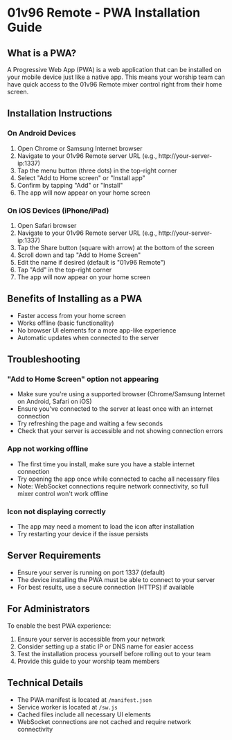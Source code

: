 # 01v96 Remote - PWA Installation Guide

## What is a PWA?

A Progressive Web App (PWA) is a web application that can be installed on your mobile device just like a native app. This means your worship team can have quick access to the 01v96 Remote mixer control right from their home screen.

## Installation Instructions

### On Android Devices

1. Open Chrome or Samsung Internet browser
2. Navigate to your 01v96 Remote server URL (e.g., http://your-server-ip:1337)
3. Tap the menu button (three dots) in the top-right corner
4. Select "Add to Home screen" or "Install app"
5. Confirm by tapping "Add" or "Install"
6. The app will now appear on your home screen

### On iOS Devices (iPhone/iPad)

1. Open Safari browser
2. Navigate to your 01v96 Remote server URL (e.g., http://your-server-ip:1337)
3. Tap the Share button (square with arrow) at the bottom of the screen
4. Scroll down and tap "Add to Home Screen"
5. Edit the name if desired (default is "01v96 Remote")
6. Tap "Add" in the top-right corner
7. The app will now appear on your home screen

## Benefits of Installing as a PWA

- Faster access from your home screen
- Works offline (basic functionality)
- No browser UI elements for a more app-like experience
- Automatic updates when connected to the server

## Troubleshooting

### "Add to Home Screen" option not appearing

- Make sure you're using a supported browser (Chrome/Samsung Internet on Android, Safari on iOS)
- Ensure you've connected to the server at least once with an internet connection
- Try refreshing the page and waiting a few seconds
- Check that your server is accessible and not showing connection errors

### App not working offline

- The first time you install, make sure you have a stable internet connection
- Try opening the app once while connected to cache all necessary files
- Note: WebSocket connections require network connectivity, so full mixer control won't work offline

### Icon not displaying correctly

- The app may need a moment to load the icon after installation
- Try restarting your device if the issue persists

## Server Requirements

- Ensure your server is running on port 1337 (default)
- The device installing the PWA must be able to connect to your server
- For best results, use a secure connection (HTTPS) if available

## For Administrators

To enable the best PWA experience:

1. Ensure your server is accessible from your network
2. Consider setting up a static IP or DNS name for easier access
3. Test the installation process yourself before rolling out to your team
4. Provide this guide to your worship team members

## Technical Details

- The PWA manifest is located at `/manifest.json`
- Service worker is located at `/sw.js`
- Cached files include all necessary UI elements
- WebSocket connections are not cached and require network connectivity
